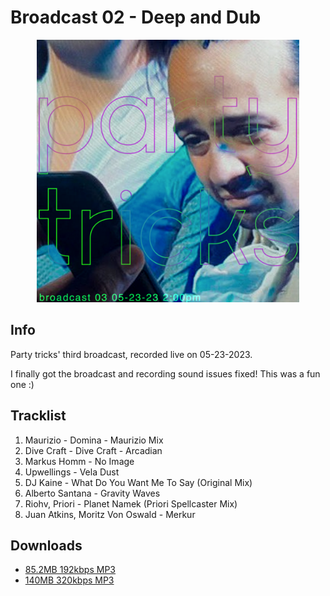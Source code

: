 # Broadcast 02 - Deep and Dub

<p align="center">
<img src="./cover.png"  width="420">
</p>

## Info
Party tricks' third broadcast, recorded live on 05-23-2023.

I finally got the broadcast and recording sound issues fixed! This was a fun one :)

## Tracklist
1. Maurizio - Domina - Maurizio Mix
2. Dive Craft - Dive Craft - Arcadian
3. Markus Homm - No Image
4. Upwellings - Vela Dust
5. DJ Kaine - What Do You Want Me To Say (Original Mix)
6. Alberto Santana - Gravity Waves
7. Riohv, Priori - Planet Namek (Priori Spellcaster Mix)
8. Juan Atkins, Moritz Von Oswald - Merkur


## Downloads
- [85.2MB 192kbps MP3](https://partytricks.s3.amazonaws.com/03+Party+Tricks+Broadcast+03+-+low.mp3)
- [140MB 320kbps MP3](https://partytricks.s3.amazonaws.com/03+Party+Tricks+Broadcast+03.mp3)
